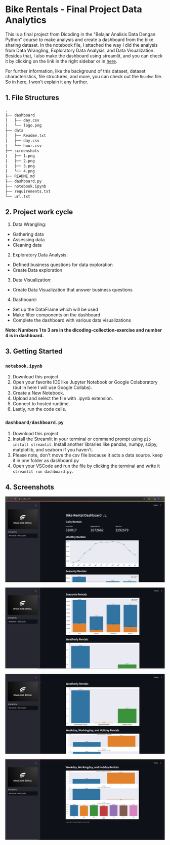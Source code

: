 
# Bike Rentals - Final Project Data Analytics

This is a final project from Dicoding in the "Belajar Analisis Data Dengan Python" course to make analysis and create a dashboard from the bike sharing dataset. In the notebook file, I attached the way I did the analysis from Data Wrangling, Exploratory Data Analysis, and Data Visualization. Besides that, I also make the dashboard using streamlit, and you can check it by clicking on the link in the right sidebar or in [here](notebook.ipynb).

For further information, like the background of this dataset, dataset characteristics, file structures, and more, you can check out the `Readme` file. So in here, I won't explain it any further.

## 1. File Structures
```
.
├── dashboard
│   ├── day.csv
│   └── logo.png
├── data
│   ├── Readme.txt
│   ├── day.csv
|   └── hour.csv
├── screenshots
|   ├── 1.png
|   ├── 2.png
|   ├── 3.png
|   └── 4.png
├── README.md
├── dashboard.py
├── notebook.ipynb
├── requirements.txt
└── url.txt
```

## 2. Project work cycle
1. Data Wrangling: 
 - Gathering data
 - Assessing data
 - Cleaning data
2. Exploratory Data Analysis:
 - Defined business questions for data exploration
 - Create Data exploration
3. Data Visualization:
 - Create Data Visualization that answer business questions
4. Dashboard:
 - Set up the DataFrame which will be used
 - Make filter components on the dashboard
 - Complete the dashboard with various data visualizations

**Note: Numbers 1 to 3 are in the dicoding-collection-exercise and number 4 is in dashboard.**

## 3. Getting Started
### `notebook.ipynb`
1. Download this project.
2. Open your favorite IDE like Jupyter Notebook or Google Colaboratory (but in here I will use Google Collabs).
3. Create a New Notebook.
4. Upload and select the file with .ipynb extension.
5. Connect to hosted runtime.
6. Lastly, run the code cells.

### `dashboard/dashboard.py`
1. Download this project.
2. Install the Streamlit in your terminal or command prompt using `pip install streamlit`. Install another libraries like pandas, numpy, scipy, matplotlib, and seaborn if you haven't.
3. Please note, don't move the csv file because it acts a data source. keep it in one folder as dashboard.py
4. Open your VSCode and run the file by clicking the terminal and write it `streamlit run dashboard.py`.

## 4. Screenshots

![alt text](https://github.com/MasDewaa/Analisis-Data-Bike-Sharing/blob/main/Screenshoot%20dashboard/1.png)

![alt text](https://github.com/MasDewaa/Analisis-Data-Bike-Sharing/blob/main/Screenshoot%20dashboard/2.png)

![alt text](https://github.com/MasDewaa/Analisis-Data-Bike-Sharing/blob/main/Screenshoot%20dashboard/3.png)

![alt text](https://github.com/MasDewaa/Analisis-Data-Bike-Sharing/blob/main/Screenshoot%20dashboard/4.png)
